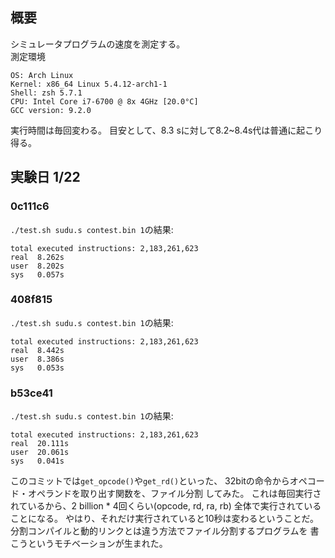 ## 概要  
シミュレータプログラムの速度を測定する。  
測定環境  
```
OS: Arch Linux  
Kernel: x86_64 Linux 5.4.12-arch1-1  
Shell: zsh 5.7.1  
CPU: Intel Core i7-6700 @ 8x 4GHz [20.0°C]  
GCC version: 9.2.0  
```
実行時間は毎回変わる。
目安として、8.3 sに対して8.2~8.4s代は普通に起こり得る。

## 実験日 1/22
### 0c111c6
`./test.sh sudu.s contest.bin 1`の結果:
```
total executed instructions: 2,183,261,623
real  8.262s
user  8.202s
sys   0.057s
```

### 408f815
`./test.sh sudu.s contest.bin 1`の結果:
```
total executed instructions: 2,183,261,623
real  8.442s
user  8.386s
sys   0.053s
```

### b53ce41
`./test.sh sudu.s contest.bin 1`の結果:
```
total executed instructions: 2,183,261,623
real  20.111s
user  20.061s
sys   0.041s
```
このコミットでは`get_opcode()`や`get_rd()`といった、
32bitの命令からオペコード・オペランドを取り出す関数を、ファイル分割
してみた。
これは毎回実行されているから、2 billion * 4回くらい(opcode, rd, ra, rb)
全体で実行されていることになる。
やはり、それだけ実行されていると10秒は変わるということだ。
分割コンパイルと動的リンクとは違う方法でファイル分割するプログラムを
書こうというモチベーションが生まれた。
